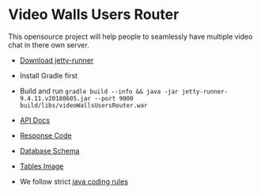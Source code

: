 Video Walls Users Router
=

This opensource project will help people to seamlessly have multiple video chat in there own server.

* [Download jetty-runner](http://repo1.maven.org/maven2/org/eclipse/jetty/jetty-runner/9.1.0.M0/jetty-runner-9.4.10.M0.jar)

* Install Gradle first
 
* Build and run `gradle build --info && java -jar jetty-runner-9.4.11.v20180605.jar --port 9000 build/libs/videoWallsUsersRouter.war`

* [API Docs](https://documenter.getpostman.com/view/4519932/RWEdtLJN)

* [Response Code](https://docs.google.com/spreadsheets/d/e/2PACX-1vRQBYAwqRdtrRPNgMN4ZeUYUMym8-FeVYYL6zJeYjdwAjQSqQx0roVnCqarF8hSL3pSt8dRo14IkxOE/pubhtml)

* [Database Schema](https://docs.google.com/spreadsheets/d/e/2PACX-1vTLQpOj_NTl8DtybGgoKZNP6KBnLKP7pnIqvQiH3-BvmNVBdFVlEKnHQOB60ldtfgSb9cvOcqiyW4NR/pubhtml)

* [Tables Image](https://image.ibb.co/n2uZVJ/Whats_App_Image_2018_06_12_at_13_24_17.jpg)

* We follow strict [java coding rules](https://github.com/RocketChat/java-code-styles/blob/master/CODING_STYLE.md)